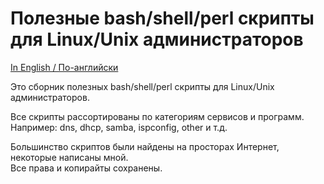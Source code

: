 # Полезные bash/shell/perl скрипты для Linux/Unix администраторов

[In English / По-английски](README.md)

Это сборник полезных bash/shell/perl скрипты для Linux/Unix администраторов.<br>

Все скрипты рассортированы по категориям сервисов и программ. Например: dns, dhcp, samba, ispconfig, other и т.д.<br>

Большинство скриптов были найдены на просторах Интернет, некоторые написаны мной.<br>
Все права и копирайты сохранены.<br>
